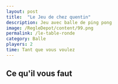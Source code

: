 ```yaml
---
layout: post
title:  "Le Jeu de chez quentin"
description: Jeu avec balle de ping pong
image: /RegleDepot/content/99.png
permalink: /le-table-ronde
category: Balle
players: 2
time: Tant que vous voulez
---
```

<h2>Ce qu'il vous faut</h2>
